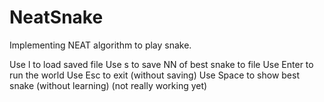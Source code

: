 # NeatSnake

Implementing NEAT algorithm to play snake.

Use l to load saved file
Use s to save NN of best snake to file
Use Enter to run the world
Use Esc to exit (without saving)
Use Space to show best snake (without learning) (not really working yet)
